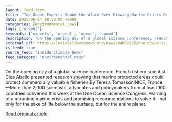 ```yaml
---
layout: feed_item
title: "Top Ocean Experts Sound the Alarm Over Growing Marine Crisis Due To Climate Change"
date: 2025-06-04 08:50:00 +0000
categories: [environmental_news]
tags: ['urgent']
keywords: ['experts', 'urgent', 'ocean', 'sound']
description: "On the opening day of a global science conference, French fishery scientist Clea Abello presented research showing that marine protected areas could protect ..."
external_url: https://insideclimatenews.org/news/04062025/one-ocean-science-congress-destructive-industrial-fishing/
is_feed: true
source_feed: "Inside Climate News"
feed_category: "environmental_news"
---
```


On the opening day of a global science conference, French fishery scientist Clea Abello presented research showing that marine protected areas could protect commercially valuable fisheries.By Teresa TomassoniNICE, France—More than 2,000 scientists, advocates and policymakers from at least 100 countries convened this week at the One Ocean Science Congress, warning of a mounting marine crisis and promising recommendations to solve it—not only for the sake of life below the surface, but for the entire planet.&nbsp;

[Read original article](https://insideclimatenews.org/news/04062025/one-ocean-science-congress-destructive-industrial-fishing/)
